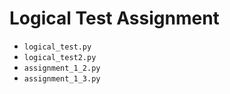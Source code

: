# Logical Test Assignment
- `logical_test.py`
- `logical_test2.py`
- `assignment_1_2.py`
- `assignment_1_3.py`
